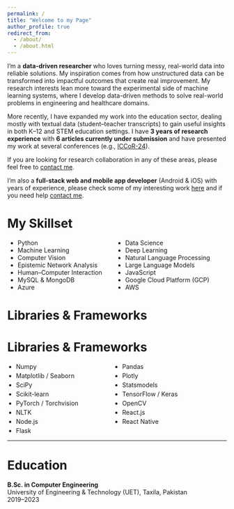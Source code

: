 ```yaml
---
permalink: /
title: "Welcome to my Page"
author_profile: true
redirect_from: 
  - /about/
  - /about.html
---
```


I’m a **data-driven researcher** who loves turning messy, real-world data into reliable solutions. My inspiration comes from how unstructured data can be transformed into impactful outcomes that create real improvement. My research interests lean more toward the experimental side of machine learning systems, where I develop data-driven methods to solve real-world problems in engineering and healthcare domains.  

More recently, I have expanded my work into the education sector, dealing mostly with textual data (student–teacher transcripts) to gain useful insights in both K–12 and STEM education settings. I have **3 years of research experience** with **6 articles currently under submission** and have presented my work at several conferences (e.g., [ICCoR-24](https://iccor.cust.edu.pk/)).  

If you are looking for research collaboration in any of these areas, please feel free to [contact me](mailto:muhammadfaizandev87@gmail.com).  

  I’m also a **full-stack web and mobile app developer** (Android & iOS) with years of experience, please check some of my interesting work [here](https://muhammadfaizan99.github.io/portfolio/) and if you need help [contact me](mailto:muhammadfaizandev87@gmail.com).
<!-- </div> -->

My Skillset
======

<ul style="columns: 2;">
<li>Python</li>
<li>Machine Learning</li>
<li>Computer Vision</li>
<li>Epistemic Network Analysis</li>
<li>Human–Computer Interaction</li>
<li>MySQL & MongoDB</li>
<li>Azure</li>
<li>Data Science</li>
<li>Deep Learning</li>
<li>Natural Language Processing</li>
<li>Large Language Models</li>
<li>JavaScript</li>
<li>Google Cloud Platform (GCP)</li>
<li>AWS</li>
</ul>

Libraries & Frameworks
======

Libraries & Frameworks
======

<ul style="display:grid; grid-template-columns: repeat(2, minmax(0,1fr)); gap:.25rem; list-style: disc; padding-left:20px;">
  <li>Numpy</li>
  <li>Pandas</li>
  <li>Matplotlib / Seaborn</li>
  <li>Plotly</li>
  <li>SciPy</li>
  <li>Statsmodels</li>
  <li>Scikit-learn</li>
  <li>TensorFlow / Keras</li>
  <li>PyTorch / Torchvision</li>
  <li>OpenCV</li>
  <li>NLTK</li>
  <li>React.js</li>
  <li>Node.js</li>
  <li>React Native</li>
  <li>Flask</li>
</ul>


---

Education
======

**B.Sc. in Computer Engineering**  
University of Engineering & Technology (UET), Taxila, Pakistan  
2019–2023
